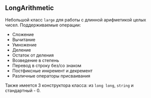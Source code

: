 ## LongArithmetic
Небольшой класс `large` для работы с длинной арифметикой целых чисел. Поддерживаемые операции:
* Сложение
* Вычитание
* Умножение
* Деление
* Остаток от деления
* Возведение в степень
* Перевод в строку без/со знаком
* Постфиксные инкремент и декремент
* Различные операторы присваивания

Также имеется 3 конструктора класса: из `long long`, `string` и стандартный - 0.
